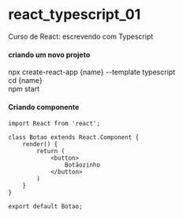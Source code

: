 # react_typescript_01  
Curso de React: escrevendo com Typescript  

#### criando um novo projeto  
  
npx create-react-app {name} --template typescript  
cd {name}  
npm start  

#### Criando componente  
```react
import React from 'react';

class Botao extends React.Component {
    render() {
        return (
            <button>
                Botãozinho
            </button>
        )
    }
}

export default Botao;
```
